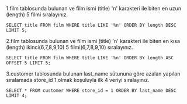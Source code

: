 1.film tablosunda bulunan ve film ismi (title) 'n' karakteri ile biten en uzun (length) 5 filmi sıralayınız.

    SELECT title FROM film WHERE title LIKE '%n' ORDER BY length DESC LIMIT 5;

2.film tablosunda bulunan ve film ismi (title) 'n' karakteri ile biten en kısa (length) ikinci(6,7,8,9,10) 5 filmi(6,7,8,9,10) sıralayınız.

    SELECT title FROM film WHERE title LIKE '%n' ORDER BY length ASC OFFSET 5 LIMIT 5;

3.customer tablosunda bulunan last_name sütununa göre azalan yapılan sıralamada store_id 1 olmak koşuluyla ilk 4 veriyi sıralayınız.

    SELECT * FROM customer WHERE store_id = 1 ORDER BY last_name DESC LIMIT 4;